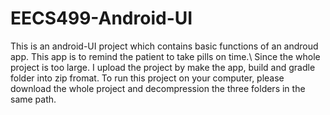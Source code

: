 # EECS499-Android-UI
This is an android-UI project which contains basic functions of an androud app. This app is to remind the patient to take pills on time.\\
Since the whole project is too large. I upload the project by make the app, build and gradle folder into zip fromat. To run this project on your computer, please download the whole project and decompression the three folders in the same path.
